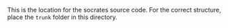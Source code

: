 This is the location for the socrates source code. For the correct structure, place the `trunk` folder in this directory.
